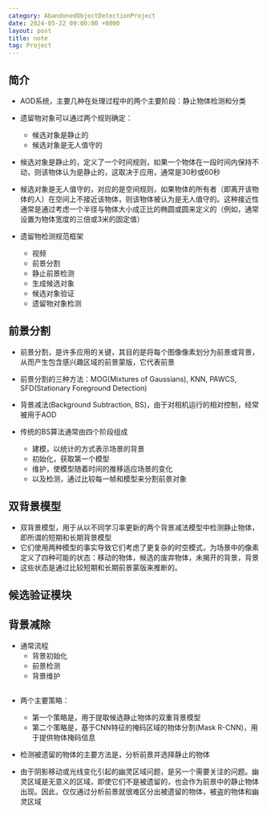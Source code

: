 ```yaml
---
category: AbandonedObjectDetectionProject
date: 2024-05-22 09:00:00 +0800
layout: post
title: note
tag: Project
---
```

## 简介

+ AOD系统，主要几种在处理过程中的两个主要阶段：静止物体检测和分类

+ 遗留物对象可以通过两个规则确定：
  + 候选对象是静止的
  + 候选对象是无人值守的

+ 候选对象是静止的，定义了一个时间规则，如果一个物体在一段时间内保持不动，则该物体认为是静止的，这取决于应用，通常是30秒或60秒  
+ 候选对象是无人值守的，对应的是空间规则，如果物体的所有者（即离开该物体的人）在空间上不接近该物体，则该物体被认为是无人值守的。这种接近性通常是通过考虑一个半径与物体大小成正比的椭圆或圆来定义的（例如，通常设置为物体宽度的三倍或3米的固定值）

+ 遗留物检测规范框架
  + 视频
  + 前景分割
  + 静止前景检测
  + 生成候选对象
  + 候选对象验证
  + 遗留物对象检测

## 前景分割

+ 前景分割，是许多应用的关键，其目的是将每个图像像素划分为前景或背景，从而产生包含感兴趣区域的前景蒙版，它代表前景
+ 前景分割的三种方法：MOG(Mixtures of Gaussians), KNN, PAWCS, SFD(Stationary Foreground Detection)

+ 背景减法(Background Subtraction, BS)，由于对相机运行的相对控制，经常被用于AOD
+ 传统的BS算法通常由四个阶段组成
  + 建模，以统计的方式表示场景的背景
  + 初始化，获取第一个模型
  + 维护，使模型随着时间的推移适应场景的变化
  + 以及检测，通过比较每一帧和模型来分割前景对象

## 双背景模型

+ 双背景模型，用于从以不同学习率更新的两个背景减法模型中检测静止物体，即所谓的短期和长期背景模型
+ 它们使用两种模型的事实导致它们考虑了更复杂的时空模式，为场景中的像素定义了四种可能的状态：移动的物体，候选的废弃物体，未揭开的背景，背景
+ 这些状态是通过比较短期和长期前景蒙版来推断的。

## 候选验证模块

## 背景减除

+ 通常流程
  + 背景初始化
  + 前景检测
  + 背景维护

##

+ 两个主要策略：
  + 第一个策略是，用于提取候选静止物体的双重背景模型
  + 第二个策略是，基于CNN特征的掩码区域的物体分割(Mask R-CNN)，用于提供物体掩码信息

+ 检测被遗留的物体的主要方法是，分析前景并选择静止的物体

+ 由于阴影移动或光线变化引起的幽灵区域问题，是另一个需要关注的问题。幽灵区域是无意义的区域，即使它们不是被遗留的，也会作为前景中的静止物体出现。因此，仅仅通过分析前景就很难区分出被遗留的物体，被盗的物体和幽灵区域